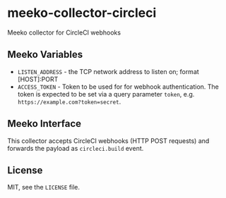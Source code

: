 # meeko-collector-circleci #

Meeko collector for CircleCI webhooks

## Meeko Variables ##

* `LISTEN_ADDRESS` - the TCP network address to listen on; format [HOST]:PORT
* `ACCESS_TOKEN` - Token to be used for for webhook authentication. The token
  is expected to be set via a query parameter `token`, e.g. `https://example.com?token=secret`.

## Meeko Interface ##

This collector accepts CircleCI webhooks (HTTP POST requests) and forwards the
payload as `circleci.build` event.

## License ##

MIT, see the `LICENSE` file.
